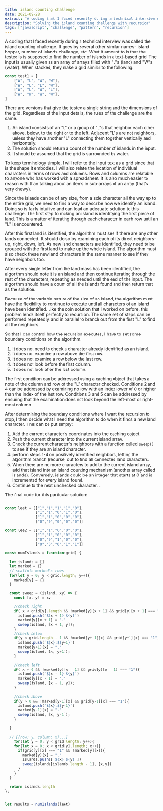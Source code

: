 ```yaml
---
title: island counting challenge
date: 2021-09-28
extract: "A coding that I faced recently during a technical interview was called the island counting challenge. It goes by several other similar names- island hopper, number of islands challenge, etc. What it amount to is that the testee is is supposed to find the number of islands in a text-based grid."
description: "Solving the island counting challenge with recursion"
tags: ["javascript", "challenge", "pattern", "recursion"]
---
```


A coding that I faced recently during a technical interview was called the island counting challenge. It goes by several other similar names- island hopper, number of islands challenge, etc. What it amount to is that the testee is is supposed to find the number of islands in a text-based grid. The input is usually given as an array of arrays filled with "L"s (land) and "W"s (water).  When stacked, they make a grid similar to the following:

```javascript
const test1 = [
	["W", "L", "W", "W"],
	["W", "L", "L", "W"],
	["W", "L", "W", "L"],
	["W", "W", "W", "W"],
]
```

There are versions that give the testee a single string and the dimensions of the grid. Regardless of the input details, the rules of the challenge are the same.

1. An island consists of an "L" or a  group of "L"s  that neighbor each other above, below, to the right or to the left. Adjacent "L"s are not neighbors, unless they have another "L" connecting them together vertically and horizontally.
2. The solution should return a count of the number of islands in the input.
3. It should be assumed that the grid is surrounded by water.

To keep terminology simple, I will refer to the input text as a grid since that is the shape it embodies. I will also relate the location of individual characters in terms of rows and columns. Rows and columns are relatable to anyone who has worked with a spreadsheet. It is also much easier to reason with than talking about an items in sub-arrays of an array (that's very chewy). 

Since the islands can be of any size, from a sole character all the way up to the entire grid, we need to find a way to describe how we identify an island. Doing so is fairly intuitive and can lead an adequate solution to this challenge. The first step to making an island is identifying the first piece of land. This is a matter of iterating through each character in each row until an "L" is encountered.

After this first land is identified, the algorithm must see if there are any other lands connected. It should do so by examining each of its direct neighbors- up, right, down, left. As new land characters are identified, they need to be grouped with the first land to make up the whole island. The algorithm must also check these new land characters in the same manner to see if they have neighbors too.

After every single letter from the land mass has been identified, the algorithm should note it is an island and then continue iterating through the rest of the characters, repeating as needed until the end of the input. The algorithm should have a count of all the islands found and then return that as the solution.

Because of the variable nature of the size of an island, the algorithm must have the flexibility to continue to execute until all characters of an island have been identified. Like the coin solution that I worked on before, this problem lends itself perfectly to recursion. The same set of steps can be performed repeatedly, and in parallel to branch out from the first "L" to find all the neighbors.

So that I can control how the recursion executes, I have to set some boundary conditions on the algorithm.

1. It does not need to check a character already identified as an island.
2. It does not examine a row above the first row.
3. It does not examine a row below the last row.
4. It does not look before the first column.
5. It does not look after the last column.

The first condition can be addressed using a caching object that takes a note of the column and row of the "L" character checked. Conditions 2 and 4 can be addressed by examining no row with an index lower of 0 or higher than the index of the last row. Conditions 3 and 5 can be addressed by ensuring that the examination does not look beyond the left-most or right-most column.

After determining the boundary conditions where I want the recursion to stop, I then decide what I need the algorithm to do when it finds a new land character. This can be put simply:

1. Add the current character's coordinates into the caching object
2. Push the current character into the current island array.
3. Check the current character's neighbors with a function called `sweep()` to see if they are an island character.
3. perform steps 1-4 on positively identified neighbors, letting the algorithm branch (recurse) out to find all connected land characters.
5. When there are no more characters to add to the current island array, add that island into an island counting mechanism (another array called islands). Conversely, islands could be an integer that starts at 0 and is incremented for every island found.
6. Continue to the next unchecked character...

The final code for this particular solution:

```javascript

const leet = [["1","1","1","1","0"],
              ["1","1","0","1","0"],
              ["1","1","0","0","0"],
              ["0","0","0","0","0"]]

const lee2 = [["1","1","0","0","0"],
              ["1","1","0","0","0"],
              ["0","0","1","0","0"],
              ["0","0","0","1","1"]]
              
const numIslands = function(grid) {

  let islands = []
  let marked = {}
  // scaffold marked's rows 
  for(let y = 0; y < grid.length; y++){
    marked[y] = {}
  }

  const sweep = (island, xy) => {
    const [x, y] = xy

    //check right
    if( x < grid[y].length && !marked[y][x + 1] && grid[y][x + 1] === "1"){
      island.push(`${x + 1}:${y}`)
      marked[y][x + 1] = "."
      sweep(island, [x + 1, y]);
    }
    //check below
    if(y < grid.length - 1 && !marked[y+ 1][x] && grid[y+1][x] === "1"){
      island.push(`${x}:${y+1}`)
      marked[y+1][x] = "."
      sweep(island, [x, y+1]);
    }

    //check left
    if( x > 0 && !marked[y][x - 1] && grid[y][x - 1] === "1"){
      island.push(`${x - 1}:${y}`)
      marked[y][x - 1] = "."
      sweep(island, [x - 1, y]);
    }
    
    //check above
    if(y > 0 && !marked[y-1][x] && grid[y-1][x] === "1"){
      island.push(`${x}:${y-1}`)
      marked[y-1][x] = "."
      sweep(island, [x, y-1]);
    }

  }
  
  // [{row: y, column: x}...]
    for(let y = 0; y < grid.length; y++){
    for(let x = 0; x < grid[y].length; x++){
      if(grid[y][x] === "1" && !marked[y][x]){
        marked[y][x] = "."
        islands.push([`${x}:${y}`])
        sweep(islands[islands.length - 1], [x,y])
      }
    }
  }
        
  return islands.length
};


let results = numIslands(leet)
```
